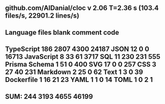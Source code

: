 github.com/AlDanial/cloc v 2.06  T=2.36 s (103.4 files/s, 22901.2 lines/s)
-------------------------------------------------------------------------------
Language                     files          blank        comment           code
-------------------------------------------------------------------------------
TypeScript                     186           2807           4300          24187
JSON                            12              0              0          16713
JavaScript                       8             33             61           3717
SQL                             11            230            231            555
Prisma Schema                    1             51              0            400
SVG                             17              0              0            257
CSS                              3             27             40            231
Markdown                         2             25              0             62
Text                             1              3              0             39
Dockerfile                       1             16             21             23
YAML                             1              1              0             14
TOML                             1              0              2              1
-------------------------------------------------------------------------------
SUM:                           244           3193           4655          46199
-------------------------------------------------------------------------------

